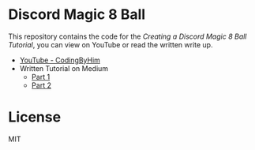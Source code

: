 # Discord Magic 8 Ball
This repository contains the code for the *Creating a Discord Magic 8 Ball Tutorial*, you can view on YouTube or read the written write up.
- [YouTube - CodingByHim](https://www.youtube.com/watch?v=tYNjfvsGnSw&t=8s) 
- Written Tutorial on Medium
    - [Part 1](https://chatbotslife.com/creating-a-magic-8-ball-for-discord-1-2-28b1c7ecd277)
    - [Part 2](https://chatbotslife.com/creating-a-magic-8-ball-for-discord-in-node-js-and-botkit-part-2-2-97b505a7b843)

# License
MIT
